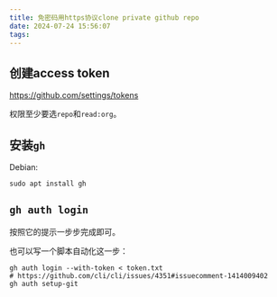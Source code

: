 ```yaml
---
title: 免密码用https协议clone private github repo
date: 2024-07-24 15:56:07
tags:
---
```


## 创建access token

<https://github.com/settings/tokens>

权限至少要选`repo`和`read:org`。

## 安装`gh`

Debian:

```shell
sudo apt install gh
```

## `gh auth login`

按照它的提示一步步完成即可。

也可以写一个脚本自动化这一步：

```shell
gh auth login --with-token < token.txt
# https://github.com/cli/cli/issues/4351#issuecomment-1414009402
gh auth setup-git
```
